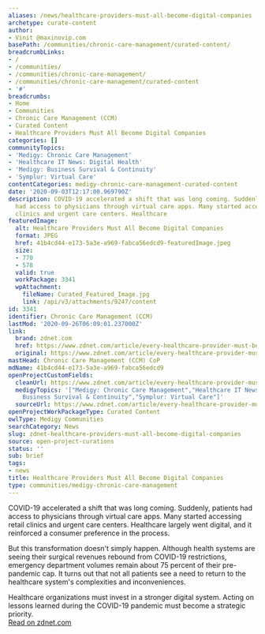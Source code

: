 ```yaml
---
aliases: /news/healthcare-providers-must-all-become-digital-companies
archetype: curate-content
author:
- Vinit @maxinovip.com
basePath: /communities/chronic-care-management/curated-content/
breadcrumbLinks:
- /
- /communities/
- /communities/chronic-care-management/
- /communities/chronic-care-management/curated-content
- '#'
breadcrumbs:
- Home
- Communities
- Chronic Care Management (CCM)
- Curated Content
- Healthcare Providers Must All Become Digital Companies
categories: []
communityTopics:
- 'Medigy: Chronic Care Management'
- 'Healthcare IT News: Digital Health'
- 'Medigy: Business Survival & Continuity'
- 'Symplur: Virtual Care'
contentCategories: medigy-chronic-care-management-curated-content
date: '2020-09-03T12:17:00.969790Z'
description: COVID-19 accelerated a shift that was long coming. Suddenly, patients
  had access to physicians through virtual care apps. Many started accessing retail
  clinics and urgent care centers. Healthcare
featuredImage:
  alt: Healthcare Providers Must All Become Digital Companies
  format: JPEG
  href: 41b4cd44-e173-5a3e-a969-fabca56edcd9-featuredImage.jpeg
  size:
  - 770
  - 578
  valid: true
  workPackage: 3341
  wpAttachment:
    fileName: Curated_Featured_Image.jpg
    link: /api/v3/attachments/9247/content
id: 3341
identifier: Chronic Care Management (CCM)
lastMod: '2020-09-26T06:09:01.237000Z'
link:
  brand: zdnet.com
  href: https://www.zdnet.com/article/every-healthcare-provider-must-become-a-digital-company/
  original: https://www.zdnet.com/article/every-healthcare-provider-must-become-a-digital-company/
mastHead: Chronic Care Management (CCM) CoP
mdName: 41b4cd44-e173-5a3e-a969-fabca56edcd9
openProjectCustomFields:
  cleanUrl: https://www.zdnet.com/article/every-healthcare-provider-must-become-a-digital-company/
  medigyTopics: '["Medigy: Chronic Care Management","Healthcare IT News: Digital Health","Medigy:
    Business Survival & Continuity","Symplur: Virtual Care"]'
  sourceUrl: https://www.zdnet.com/article/every-healthcare-provider-must-become-a-digital-company/
openProjectWorkPackageType: Curated Content
owlType: Medigy Communities
searchCategory: News
slug: zdnet-healthcare-providers-must-all-become-digital-companies
source: open-project-curations
status: ''
sub: brief
tags:
- news
title: Healthcare Providers Must All Become Digital Companies
type: communities/medigy-chronic-care-management
---
```


<p>COVID-19 accelerated a shift that was long coming. Suddenly, patients had access to physicians through virtual care apps. Many started accessing retail clinics and urgent care centers. Healthcare largely went digital, and it reinforced a consumer preference in the process.</p><p>But this transformation doesn't simply happen. Although health systems are seeing their surgical revenues rebound from COVID-19 restrictions, emergency department volumes remain about 75 percent of their pre-pandemic cap. It turns out that not all patients see a need to return to the healthcare system's complexities and inconveniences.</p><p>Healthcare organizations must invest in a stronger digital system. Acting on lessons learned during the COVID-19 pandemic must become a strategic priority.<br><a href="https://www.zdnet.com/article/every-healthcare-provider-must-become-a-digital-company/">Read on zdnet.com</a></p>